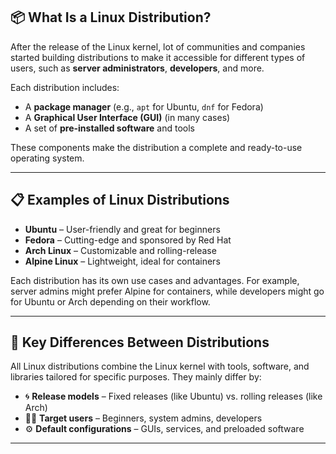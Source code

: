 ## 📦 What Is a Linux Distribution?

After the release of the Linux kernel, lot of  communities and companies started building distributions to make it accessible for different types of users, such as **server administrators**, **developers**, and more.

Each distribution includes:

- A **package manager** (e.g., `apt` for Ubuntu, `dnf` for Fedora)
- A **Graphical User Interface (GUI)** (in many cases)
- A set of **pre-installed software** and tools

These components make the distribution a complete and ready-to-use operating system.

---

## 📋 Examples of Linux Distributions

- **Ubuntu** – User-friendly and great for beginners
- **Fedora** – Cutting-edge and sponsored by Red Hat
- **Arch Linux** – Customizable and rolling-release
- **Alpine Linux** – Lightweight, ideal for containers

Each distribution has its own use cases and advantages. For example, server admins might prefer Alpine for containers, while developers might go for Ubuntu or Arch depending on their workflow.

---

## 🧩 Key Differences Between Distributions

All Linux distributions combine the Linux kernel with tools, software, and libraries tailored for specific purposes. They mainly differ by:

- 🌀 **Release models** – Fixed releases (like Ubuntu) vs. rolling releases (like Arch)
- 👨‍💻 **Target users** – Beginners, system admins, developers
- ⚙️ **Default configurations** – GUIs, services, and preloaded software

---